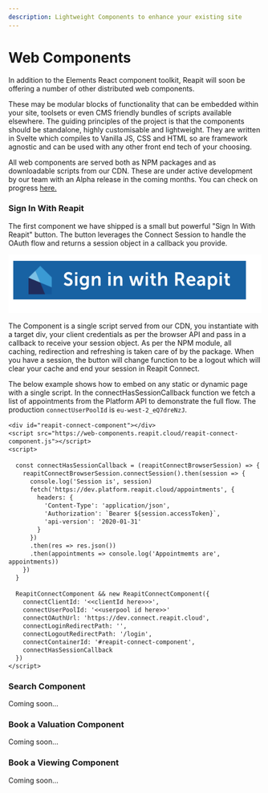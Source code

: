 ```yaml
---
description: Lightweight Components to enhance your existing site
---
```


# Web Components

In addition to the Elements React component toolkit, Reapit will soon be offering a number of other distributed web components.

These may be modular blocks of functionality that can be embedded within your site, toolsets or even CMS friendly bundles of scripts available elsewhere. The guiding principles of the project is that the components should be standalone, highly customisable and lightweight. They are written in Svelte which compiles to Vanilla JS, CSS and HTML so are framework agnostic and can be used with any other front end tech of your choosing.

All web components are served both as NPM packages and as downloadable scripts from our CDN. These are under active development by our team with an Alpha release in the coming months. You can check on progress [here.](https://github.com/reapit/foundations/milestone/6)

### Sign In With Reapit

The first component we have shipped is a small but powerful "Sign In With Reapit" button. The button leverages the Connect Session to handle the OAuth flow and returns a session object in a callback you provide.

![](../.gitbook/assets/screenshot-2020-07-31-at-13.05.46.png)

The Component is a single script served from our CDN, you instantiate with a target div, your client credentials as per the browser API and pass in a callback to receive your session object. As per the NPM module, all caching, redirection and refreshing is taken care of by the package. When you have a session, the button will change function to be a logout which will clear your cache and end your session in Reapit Connect.

The below example shows how to embed on any static or dynamic page with a single script. In the connectHasSessionCallback function we fetch a list of appointments from the Platform API to demonstrate the full flow. The  production `connectUserPoolId` is `eu-west-2_eQ7dreNzJ`.

```markup
<div id="reapit-connect-component"></div>
<script src="https://web-components.reapit.cloud/reapit-connect-component.js"></script>
<script>

  const connectHasSessionCallback = (reapitConnectBrowserSession) => {
    reapitConnectBrowserSession.connectSession().then(session => {
      console.log('Session is', session)
      fetch('https://dev.platform.reapit.cloud/appointments', {
        headers: {
          'Content-Type': 'application/json',
          'Authorization': `Bearer ${session.accessToken}`,
          'api-version': '2020-01-31'
        }
      })
      .then(res => res.json())
      .then(appointments => console.log('Appointmemts are', appointments))
    })
  }

  ReapitConnectComponent && new ReapitConnectComponent({
    connectClientId: '<<clientId here>>>',
    connectUserPoolId: '<<userpool id here>>'
    connectOAuthUrl: 'https://dev.connect.reapit.cloud',
    connectLoginRedirectPath: '',
    connectLogoutRedirectPath: '/login',
    connectContainerId: '#reapit-connect-component',
    connectHasSessionCallback
  })
</script>
```

### Search Component

Coming soon...

### Book a Valuation Component

Coming soon...

### Book a Viewing Component

Coming soon...

